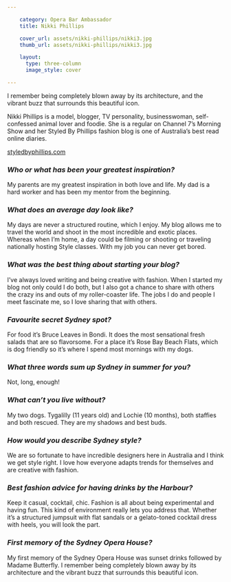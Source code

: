 ```yaml
---

    category: Opera Bar Ambassador
    title: Nikki Phillips

    cover_url: assets/nikki-phillips/nikki3.jpg
    thumb_url: assets/nikki-phillips/nikki3.jpg

    layout:
      type: three-column
      image_style: cover

---
```


I remember being completely blown away by its architecture, and the vibrant buzz that surrounds this beautiful icon.

<div class="quotes">
  Nikki Phillips is a model, blogger, TV personality, businesswoman, self-confessed animal lover and foodie. She is a regular on Channel 7’s Morning Show and her Styled By Phillips fashion blog is one of Australia’s best read online diaries.
  <p><a href="http://styledbyphillips.com">styledbyphillips.com</a></p>
</div>

### *Who or what has been your greatest inspiration?*
My parents are my greatest inspiration in both love and life. My dad is a hard worker and has been my mentor from the beginning.

### *What does an average day look like?*
My days are never a structured routine, which I enjoy. My blog allows me to travel the world and shoot in the most incredible and exotic places. Whereas when I’m home, a day could be filming or shooting or traveling nationally hosting Style classes. With my job you can never get bored.

### *What was the best thing about starting your blog?*
I’ve always loved writing and being creative with fashion. When I started my blog not only could I do both, but I also got a chance to share with others the crazy ins and outs of my roller-coaster life. The jobs I do and people I meet fascinate me, so I love sharing that with others.

### *Favourite secret Sydney spot?*
For food it’s Bruce Leaves in Bondi. It does the most sensational fresh salads that are so flavorsome. For a place it’s Rose Bay Beach Flats, which is dog friendly so it’s where I spend most mornings with my dogs.

### *What three words sum up Sydney in summer for you?*
Not, long, enough!

### *What can’t you live without?*
My two dogs. Tygalilly (11 years old) and Lochie (10 months), both staffies and both rescued. They are my shadows and best buds.

### *How would you describe Sydney style?*
We are so fortunate to have incredible designers here in Australia and I think we get style right. I love how everyone adapts trends for themselves and are creative with fashion.

### *Best fashion advice for having drinks by the Harbour?*
Keep it casual, cocktail, chic. Fashion is all about being experimental and having fun. This kind of environment really lets you address that. Whether it’s a structured jumpsuit with flat sandals or a gelato-toned cocktail dress with heels, you will look the part.

### *First memory of the Sydney Opera House?*
My first memory of the Sydney Opera House was sunset drinks followed by Madame Butterfly. I remember being completely blown away by its architecture and the vibrant buzz that surrounds this beautiful icon.
